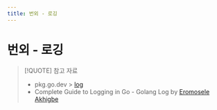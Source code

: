 ```yaml
---
title: 번외 - 로깅
---
```


# 번외 - 로깅

> [!QUOTE] 참고 자료 
> 
> - pkg.go.dev > [log](https://pkg.go.dev/log)
> - Complete Guide to Logging in Go - Golang Log by [Eromosele Akhigbe](https://signoz.io/guides/golang-log/)
